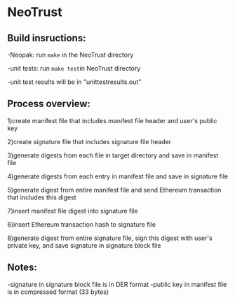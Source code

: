 # NeoTrust

## Build insructions:

-Neopak: run ```make``` in the NeoTrust directory

-unit tests: run ```make test```in NeoTrust directory

-unit test results will be in "unittestresults.out"

## Process overview:

1)create manifest file that includes manifest file header and user's public key

2)create signature file that includes signature file header

3)generate digests from each file in target directory and save in manifest file

4)generate digests from each entry in manifest file and save in signature file

5)generate digest from entire manifest file and send Ethereum transaction that includes this digest

7)insert manifest file digest into signature file

6)insert Ethereum transaction hash to signature file

8)generate digest from entire signature file, sign this digest with user's private key, and save signature in signature block file

## Notes:

-signature in signature block file is in DER format
-public key in manifest file is in compressed format (33 bytes)

